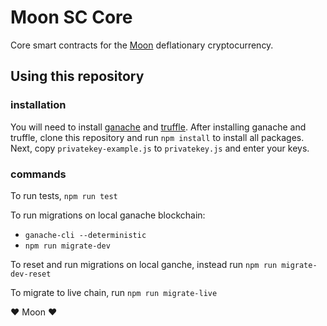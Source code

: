 # Moon SC Core

Core smart contracts for the [Moon](http://moon.dev "MoonCoin") deflationary cryptocurrency.

## Using this repository

### installation
You will need to install [ganache](https://www.trufflesuite.com/ganache "ganache") and [truffle](https://www.trufflesuite.com/docs/truffle/getting-started/installation "truffle").
After installing ganache and truffle, clone this repository and run `npm install` to install all packages.
Next, copy `privatekey-example.js` to `privatekey.js` and enter your keys.

### commands
To run tests, `npm run test`

To run migrations on local ganache blockchain:
- `ganache-cli --deterministic`
- `npm run migrate-dev`

To reset and run migrations on local ganche, instead run `npm run migrate-dev-reset`

To migrate to live chain, run `npm run migrate-live`

❤ Moon ❤
